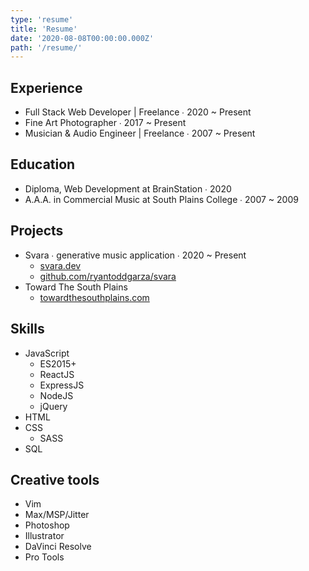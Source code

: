 ```yaml
---
type: 'resume'
title: 'Resume'
date: '2020-08-08T00:00:00.000Z'
path: '/resume/'
---
```


## Experience

- Full Stack Web Developer | Freelance ∙ 2020 ~ Present
- Fine Art Photographer ∙ 2017 ~ Present
- Musician & Audio Engineer | Freelance ∙ 2007 ~ Present

## Education

- Diploma, Web Development at BrainStation ∙ 2020
- A.A.A. in Commercial Music at South Plains College ∙ 2007 ~ 2009

## Projects

- Svara ∙ generative music application ∙ 2020 ~ Present
  - [svara.dev](https://svara.dev)
  - [github.com/ryantoddgarza/svara](https://github.com/ryantoddgarza/svara)
- Toward The South Plains
  - [towardthesouthplains.com](http://towardthesouthplains.com)

## Skills

- JavaScript
  - ES2015+
  - ReactJS
  - ExpressJS
  - NodeJS
  - jQuery
- HTML
- CSS
  - SASS
- SQL

## Creative tools

- Vim
- Max/MSP/Jitter
- Photoshop
- Illustrator
- DaVinci Resolve
- Pro Tools
